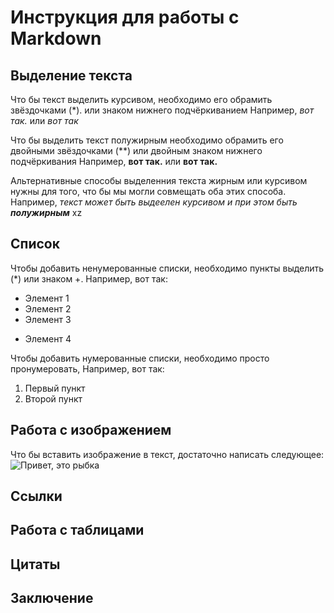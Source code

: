 # Инструкция для работы с Markdown

## Выделение текста
 
 Что бы текст выделить курсивом, необходимо его обрамить звёздочками (*). или знаком нижнего подчёркиванием Например, *вот так.* или _вот так_

 Что бы выделить текст полужирным необходимо обрамить его двойными звёздочками (**) или двойным знаком нижнего подчёркивания
 Например, **вот так.** или __вот так.__

Альтернативные способы выделенния текста жирным или курсивом нужны для того, что бы мы могли совмещать оба этих способа. Например, _текст может быть выдеелен курсивом и при этом быть **полужирным**_
xz
## Список
Чтобы добавить ненумерованные списки, необходимо пункты выделить (*) или знаком +.
Например, вот так:
* Элемент 1
* Элемент 2
* Элемент 3
+ Элемент 4

Чтобы добавить нумерованные списки, необходимо просто пронумеровать, 
Например, вот так:
1. Первый пункт
2. Второй пункт

## Работа с изображением

Что бы вставить изображение в текст, достаточно написать следующее:
![Привет, это рыбка](rybka.jpg)

## Ссылки

## Работа с таблицами

## Цитаты

## Заключение